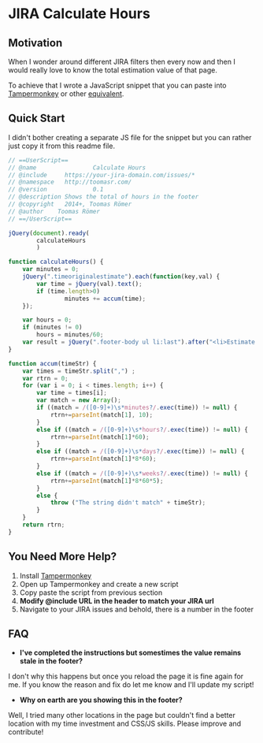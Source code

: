 # JIRA Calculate Hours

Motivation
----------

When I wonder around different JIRA filters then every now and then I would really love to know the total estimation value of that page.

To achieve that I wrote a JavaScript snippet that you can paste into [Tampermonkey](https://chrome.google.com/webstore/detail/tampermonkey/dhdgffkkebhmkfjojejmpbldmpobfkfo?hl=en) or other [equivalent](http://appcrawlr.com/app/uberGrid/652164).


Quick Start
-----------

I didn't bother creating a separate JS file for the snippet but you can rather just copy it from this readme file.

```javascript
// ==UserScript==
// @name                Calculate Hours
// @include     https://your-jira-domain.com/issues/*
// @namespace   http://toomasr.com/
// @version             0.1
// @description Shows the total of hours in the footer
// @copyright   2014+, Toomas Römer
// @author    Toomas Römer
// ==/UserScript==

jQuery(document).ready(
        calculateHours
        )

function calculateHours() {
    var minutes = 0;
    jQuery(".timeoriginalestimate").each(function(key,val) {
        var time = jQuery(val).text();
        if (time.length>0)
                minutes += accum(time);
    });

    var hours = 0;
    if (minutes != 0)
        hours = minutes/60;
    var result = jQuery(".footer-body ul li:last").after("<li>Estimate: "+(hours)+" hours</li>");
}

function accum(timeStr) {
    var times = timeStr.split(",") ;
    var rtrn = 0;
    for (var i = 0; i < times.length; i++) {
        var time = times[i];
        var match = new Array();
        if ((match = /([0-9]+)\s*minutes?/.exec(time)) != null) {
            rtrn+=parseInt(match[1], 10);
        }
        else if ((match = /([0-9]+)\s*hours?/.exec(time)) != null) {
            rtrn+=parseInt(match[1]*60);
        }
        else if ((match = /([0-9]+)\s*days?/.exec(time)) != null) {
            rtrn+=parseInt(match[1]*8*60);
        }
        else if ((match = /([0-9]+)\s*weeks?/.exec(time)) != null) {
            rtrn+=parseInt(match[1]*8*60*5);
        }
        else {
            throw ("The string didn't match" + timeStr);
        }
    }
    return rtrn;
}

```

You Need More Help?
-------------------

1. Install [Tampermonkey](https://chrome.google.com/webstore/detail/tampermonkey/dhdgffkkebhmkfjojejmpbldmpobfkfo?hl=en)
2. Open up Tampermonkey and create a new script
3. Copy paste the script from previous section
4. **Modify @include URL in the header to match your JIRA url**
5. Navigate to your JIRA issues and behold, there is a number in the footer

FAQ
--------

* **I've completed the instructions but somestimes the value remains stale in the footer?**

I don't why this happens but once you reload the page it is fine again for me. If you know the reason and fix do let me know and I'll update my script!

* **Why on earth are you showing this in the footer?**

Well, I tried many other locations in the page but couldn't find a better location with my time investment and CSS/JS skills. Please improve and contribute!

